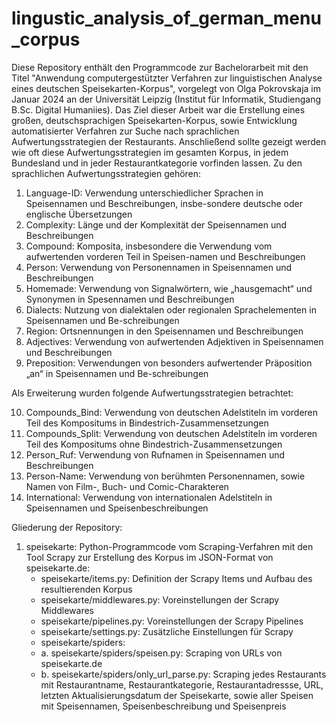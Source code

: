 # lingustic_analysis_of_german_menu_corpus

Diese Repository enthält den Programmcode zur Bachelorarbeit mit den Titel "Anwendung computergestützter Verfahren zur linguistischen Analyse eines deutschen Speisekarten-Korpus", vorgelegt von Olga Pokrovskaja im Januar 2024 an der Universität Leipzig (Institut für Informatik, Studiengang B.Sc. Digital Humaniies). Das Ziel dieser Arbeit war die Erstellung eines großen, deutschsprachigen Speisekarten-Korpus, sowie Entwicklung automatisierter Verfahren zur Suche nach sprachlichen Aufwertungsstrategien der Restaurants. Anschließend sollte gezeigt werden wie oft diese Aufwertungsstrategien im gesamten Korpus, in jedem Bundesland und in jeder Restaurantkategorie vorfinden lassen. Zu den sprachlichen Aufwertungsstrategien gehören:

1.	Language-ID: 
Verwendung unterschiedlicher Sprachen in Speisennamen und Beschreibungen, insbe-sondere deutsche oder englische Übersetzungen 
2.	Complexity: 
Länge und der Komplexität der Speisennamen und Beschreibungen
3.	Compound: 
Komposita, insbesondere die Verwendung vom aufwertenden vorderen Teil in Speisen-namen und Beschreibungen
4.	Person: 
Verwendung von Personennamen in Speisennamen und Beschreibungen
5.	Homemade: 
Verwendung von Signalwörtern, wie „hausgemacht“ und Synonymen in Spesennamen und Beschreibungen
6.	Dialects: 
Nutzung von dialektalen oder regionalen Sprachelementen in Speisennamen und Be-schreibungen
7.	Region: 
Ortsnennungen in den Speisennamen und Beschreibungen
8.	Adjectives: 
Verwendung von aufwertenden Adjektiven in Speisennamen und Beschreibungen
9.	Preposition: 
Verwendungen von besonders aufwertender Präposition „an“ in Speisennamen und Be-schreibungen

Als Erweiterung wurden folgende Aufwertungsstrategien betrachtet:

10. Compounds_Bind:
Verwendung von deutschen Adelstiteln im vorderen Teil des Kompositums in Bindestrich-Zusammensetzungen
11. Compounds_Split:
Verwendung von deutschen Adelstiteln im vorderen Teil des Kompositums ohne Bindestrich-Zusammensetzungen
12. Person_Ruf:
Verwendung von Rufnamen in Speisennamen und Beschreibungen
13. Person-Name:
Verwendung von berühmten Personennamen, sowie Namen von Film-, Buch- und Comic-Charakteren
14. International:
Verwendung von internationalen Adelstiteln in Speisennamen und Speisenbeschreibungen

Gliederung der Repository:

1. speisekarte: Python-Programmcode vom Scraping-Verfahren mit den Tool Scrapy zur Erstellung des Korpus im JSON-Format von speisekarte.de:
   - speisekarte/items.py: Definition der Scrapy Items und Aufbau des resultierenden Korpus
   - speisekarte/middlewares.py: Voreinstellungen der Scrapy Middlewares
   - speisekarte/pipelines.py: Voreinstellungen der Scrapy Pipelines
   - speisekarte/settings.py: Zusätzliche Einstellungen für Scrapy
   - speisekarte/spiders:
   - a. speisekarte/spiders/speisen.py: Scraping von URLs von speisekarte.de
   - b. speisekarte/spiders/only_url_parse.py: Scraping jedes Restaurants mit Restaurantname, Restaurantkategorie, Restaurantadressse, URL, letzten Aktualisierungsdatum der Speisekarte, sowie aller Speisen mit Speisennamen, Speisenbeschreibung und Speisenpreis



